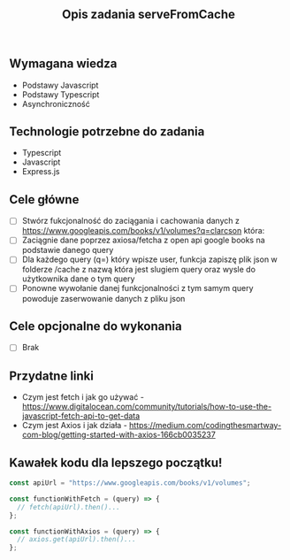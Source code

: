 <h2 align="center">Opis zadania serveFromCache </h2>

<br>

## Wymagana wiedza

- Podstawy Javascript
- Podstawy Typescript
- Asynchroniczność

## Technologie potrzebne do zadania

- Typescript
- Javascript
- Express.js

## Cele główne

- [ ] Stwórz fukcjonalność do zaciągania i cachowania danych z https://www.googleapis.com/books/v1/volumes?q=clarcson która:
- [ ] Zaciągnie dane poprzez axiosa/fetcha z open api google books na podstawie danego query
- [ ] Dla każdego query (q=) który wpisze user, funkcja zapiszę plik json w folderze /cache z nazwą która jest slugiem query oraz wysle do użytkownika dane o tym query
- [ ] Ponowne wywołanie danej funkcjonalności z tym samym query powoduje zaserwowanie danych z pliku json

## Cele opcjonalne do wykonania

- [ ] Brak

## Przydatne linki

- Czym jest fetch i jak go używać - https://www.digitalocean.com/community/tutorials/how-to-use-the-javascript-fetch-api-to-get-data
- Czym jest Axios i jak działa - https://medium.com/codingthesmartway-com-blog/getting-started-with-axios-166cb0035237

## Kawałek kodu dla lepszego początku!

```javascript
const apiUrl = "https://www.googleapis.com/books/v1/volumes";

const functionWithFetch = (query) => {
  // fetch(apiUrl).then()...
};

const functionWithAxios = (query) => {
  // axios.get(apiUrl).then()...
};
```
